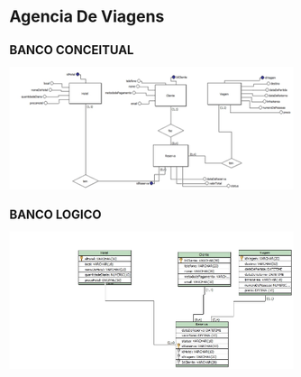 # Agencia De Viagens
## BANCO CONCEITUAL
![banco de dados conceitual](https://github.com/joicecarol/projeto02AgenciaViagens/blob/main/agenciaViagensBancodeDados/modeloconceitualatualizado.jpg)
## BANCO LOGICO
![banco de dados logico](https://github.com/joicecarol/projeto02AgenciaViagens/blob/main/agenciaViagensBancodeDados/modelologicoatualizado.jpg)